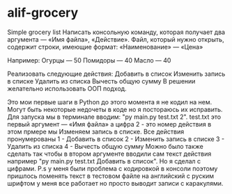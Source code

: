 # alif-grocery
Simple grocery list
Написать консольную команду, которая получает два аргумента — «Имя файла», «Действие».
Файл, который нужно открыть, содержит строки, имеющие формат: «Наименование» — «Цена»

Например:
Огурцы — 50
Помидоры — 40
Масло — 40

Реализовать следующие действия:
Добавить в список
Изменить запись в списке
Удалить из списка
Вычесть общую сумму
В решении желательно использовать ООП подход.


Это мои первые шаги в Python до этого момента я не кодил на нем. Могут быть некоторые недочеты в коде но я постораюсь их исправить. 
Для запуска мы в терминале вводим: "py main.py test.txt 2". test.txt это первый аргумент — «Имя файла» а цифра 2 - это номер действия в этом прмере мы Изменяем запись в списке. Все действия пронумерованы 
1 - Добавить в список
2 - Изменить запись в списке
3 - Удалить из списка
4 - Вычесть общую сумму 
Можно было также сделать так чтобы в втором аргументе вводили сам текст действия например "py main.py test.txt Добавить в список". Но я сделал с цифрами. 
P.s у меня были  проблема с кодировкой в консоли поэтому пришлось поменять текст в тестовом файле на английский с руским шрифтом у меня все работает но просто выводит записи с каракулями. 
